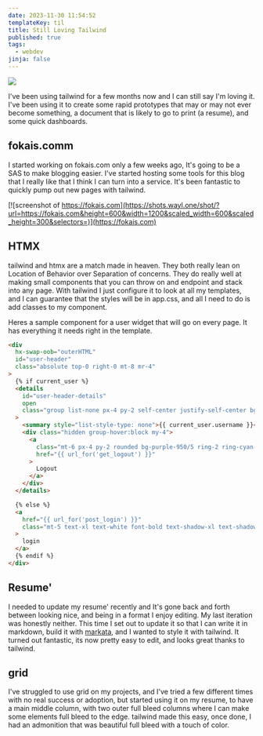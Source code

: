 ```yaml
---
date: 2023-11-30 11:54:52
templateKey: til
title: Still Loving Tailwind
published: true
tags:
  - webdev
jinja: false
---
```


![](https://images.waylonwalker.com/img-c8Fom5UqPWT6IzLefZ3YKU68.png)

I've been using tailwind for a few months now and I can still say I'm loving
it. I've been using it to create some rapid prototypes that may or may not
ever become something, a document that is likely to go to print (a resume), and some quick
dashboards.

## fokais.comm

I started working on fokais.com only a few weeks ago, It's going to be a SAS to
make blogging easier. I've started hosting some tools for this blog that I
really like that I think I can turn into a service. It's been fantastic to
quickly pump out new pages with tailwind.

[![screenshot of https://fokais.com](https://shots.wayl.one/shot/?url=https://fokais.com&height=600&width=1200&scaled_width=600&scaled_height=300&selectors=)](https://fokais.com)

## HTMX

tailwind and htmx are a match made in heaven. They both really lean on
Location of Behavior over Separation of concerns. They do really well at
making small components that you can throw on and endpoint and stack into any
page. With tailwind I just configure it to look at all my templates, and I can
guarantee that the styles will be in app.css, and all I need to do is add
classes to my component.

Heres a sample component for a user widget that will go on every page. It has
everything it needs right in the template.

```html
<div
  hx-swap-oob="outerHTML"
  id="user-header"
  class="absolute top-0 right-0 mt-8 mr-4"
>
  {% if current_user %}
  <details
    id="user-header-details"
    open
    class="group list-none px-4 py-2 self-center justify-self-center bg-neutral-600/10 shadow-lg shadow-zinc-950/20 ring-2 ring-zinc-950/5 rounded-xl flex justify-center align-center flex-col"
  >
    <summary style="list-style-type: none">{{ current_user.username }}</summary>
    <div class="hidden group-hover:block my-4">
      <a
        class="mt-6 px-4 py-2 rounded bg-purple-950/5 ring-2 ring-cyan-500/30 text-cyan-500 font-bold"
        href="{{ url_for('get_logout') }}"
      >
        Logout
      </a>
    </div>
  </details>

  {% else %}
  <a
    href="{{ url_for('post_login') }}"
    class="mt-5 text-xl text-white font-bold text-shadow-xl text-shadow-zinc-950"
  >
    login
  </a>
  {% endif %}
</div>
```

## Resume'

I needed to update my resume' recently and It's gone back and forth between
looking nice, and being in a format I enjoy editing. My last iteration was
honestly neither. This time I set out to update it so that I can write it in
markdown, build it with [markata](markata.dev), and I wanted to style it with
tailwind. It turned out fantastic, its now pretty easy to edit, and looks
great thanks to tailwind.

## grid

I've struggled to use grid on my projects, and I've tried a few different times
with no real success or adoption, but started using it on my resume, to have a
main middle column, with two outer full bleed columns where I can make some
elements full bleed to the edge. tailwind made this easy, once done, I had an
admonition that was beautiful full bleed with a touch of color.
